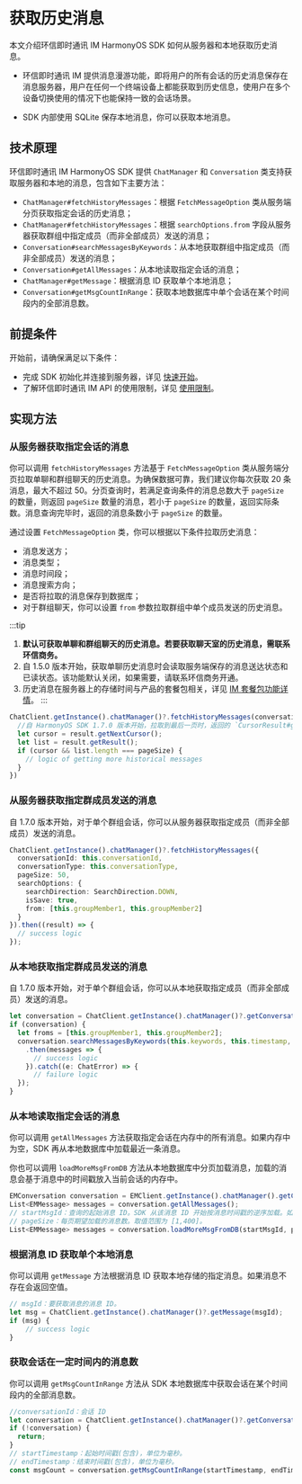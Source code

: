 # 获取历史消息

<Toc />

本文介绍环信即时通讯 IM HarmonyOS SDK 如何从服务器和本地获取历史消息。

- 环信即时通讯 IM 提供消息漫游功能，即将用户的所有会话的历史消息保存在消息服务器，用户在任何一个终端设备上都能获取到历史信息，使用户在多个设备切换使用的情况下也能保持一致的会话场景。

- SDK 内部使用 SQLite 保存本地消息，你可以获取本地消息。

## 技术原理

环信即时通讯 IM HarmonyOS SDK 提供 `ChatManager` 和 `Conversation` 类支持获取服务器和本地的消息，包含如下主要方法：

- `ChatManager#fetchHistoryMessages`：根据 `FetchMessageOption` 类从服务端分页获取指定会话的历史消息；
- `ChatManager#fetchHistoryMessages`：根据 `searchOptions.from` 字段从服务器获取群组中指定成员（而非全部成员）发送的消息；
- `Conversation#searchMessagesByKeywords`：从本地获取群组中指定成员（而非全部成员）发送的消息；
- `Conversation#getAllMessages`：从本地读取指定会话的消息；
- `ChatManager#getMessage`：根据消息 ID 获取单个本地消息；
- `Conversation#getMsgCountInRange`：获取本地数据库中单个会话在某个时间段内的全部消息数。

## 前提条件

开始前，请确保满足以下条件：

- 完成 SDK 初始化并连接到服务器，详见 [快速开始](quickstart.html)。
- 了解环信即时通讯 IM API 的使用限制，详见 [使用限制](/product/limitation.html)。

## 实现方法

### 从服务器获取指定会话的消息

你可以调用 `fetchHistoryMessages` 方法基于 `FetchMessageOption` 类从服务端分页拉取单聊和群组聊天的历史消息。为确保数据可靠，我们建议你每次获取 20 条消息，最大不超过 50。分页查询时，若满足查询条件的消息总数大于 `pageSize` 的数量，则返回 `pageSize` 数量的消息，若小于 `pageSize` 的数量，返回实际条数。消息查询完毕时，返回的消息条数小于 `pageSize` 的数量。

通过设置 `FetchMessageOption` 类，你可以根据以下条件拉取历史消息：

- 消息发送方；
- 消息类型；
- 消息时间段；
- 消息搜索方向；
- 是否将拉取的消息保存到数据库；
- 对于群组聊天，你可以设置 `from` 参数拉取群组中单个成员发送的历史消息。

:::tip
1. **默认可获取单聊和群组聊天的历史消息。若要获取聊天室的历史消息，需联系环信商务。**
2. 自 1.5.0 版本开始，获取单聊历史消息时会读取服务端保存的消息送达状态和已读状态。该功能默认关闭，如果需要，请联系环信商务开通。
3. 历史消息在服务器上的存储时间与产品的套餐包相关，详见 [IM 套餐包功能详情](/product/product_package_feature.html)。
:::

```typescript
ChatClient.getInstance().chatManager()?.fetchHistoryMessages(conversationId, conversationType, pageSize, cursor, fetchMessageOption).then((result) => {
  //自 HarmonyOS SDK 1.7.0 版本开始，拉取到最后一页时，返回的 `CursorResult#getNextCursor` 由字符串 `undefined` 改为空字符串。
  let cursor = result.getNextCursor();
  let list = result.getResult();
  if (cursor && list.length === pageSize) {
    // logic of getting more historical messages
  }
})
```
 
### 从服务器获取指定群成员发送的消息

自 1.7.0 版本开始，对于单个群组会话，你可以从服务器获取指定成员（而非全部成员）发送的消息。

```typescript
ChatClient.getInstance().chatManager()?.fetchHistoryMessages({
  conversationId: this.conversationId,
  conversationType: this.conversationType,
  pageSize: 50,
  searchOptions: {
    searchDirection: SearchDirection.DOWN,
    isSave: true,
    from: [this.groupMember1, this.groupMember2]
  }
}).then((result) => {
  // success logic
});
```

### 从本地获取指定群成员发送的消息

自 1.7.0 版本开始，对于单个群组会话，你可以从本地获取指定成员（而非全部成员）发送的消息。

```typescript
let conversation = ChatClient.getInstance().chatManager()?.getConversation(this.conversationId);
if (conversation) {
  let froms = [this.groupMember1, this.groupMember2];
  conversation.searchMessagesByKeywords(this.keywords, this.timestamp, this.maxCount, froms, this.direction, this.searchScope)
    .then(messages => {
      // success logic
    }).catch((e: ChatError) => {
      // failure logic
  });
}
```

### 从本地读取指定会话的消息

你可以调用 `getAllMessages` 方法获取指定会话在内存中的所有消息。如果内存中为空，SDK 再从本地数据库中加载最近一条消息。

你也可以调用 `loadMoreMsgFromDB` 方法从本地数据库中分页加载消息，加载的消息会基于消息中的时间戳放入当前会话的内存中。

```typescript
EMConversation conversation = EMClient.getInstance().chatManager().getConversation(username);
List<EMMessage> messages = conversation.getAllMessages();
// startMsgId：查询的起始消息 ID。SDK 从该消息 ID 开始按消息时间戳的逆序加载。如果传入消息的 ID 为空，SDK 从最新消息开始按消息时间戳的逆序获取。
// pageSize：每页期望加载的消息数。取值范围为 [1,400]。
List<EMMessage> messages = conversation.loadMoreMsgFromDB(startMsgId, pagesize);
```

### 根据消息 ID 获取单个本地消息

你可以调用 `getMessage` 方法根据消息 ID 获取本地存储的指定消息。如果消息不存在会返回空值。

```typescript
// msgId：要获取消息的消息 ID。
let msg = ChatClient.getInstance().chatManager()?.getMessage(msgId);
if (msg) {
    // success logic
}
```

### 获取会话在一定时间内的消息数

你可以调用 `getMsgCountInRange` 方法从 SDK 本地数据库中获取会话在某个时间段内的全部消息数。

```typescript
//conversationId：会话 ID
let conversation = ChatClient.getInstance().chatManager()?.getConversation(conversationId);
if (!conversation) {
  return;
}
// startTimestamp：起始时间戳(包含)，单位为毫秒。
// endTimestamp：结束时间戳(包含)，单位为毫秒。
const msgCount = conversation.getMsgCountInRange(startTimestamp, endTimestamp);
```